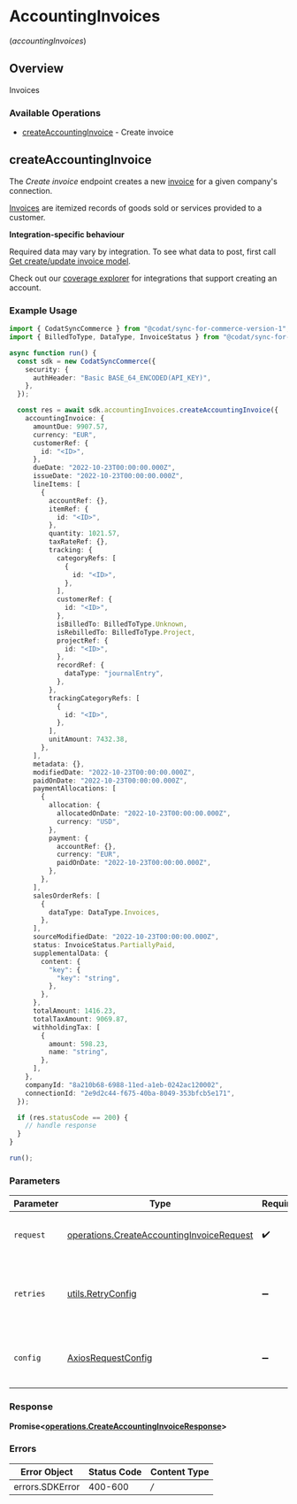 # AccountingInvoices
(*accountingInvoices*)

## Overview

Invoices

### Available Operations

* [createAccountingInvoice](#createaccountinginvoice) - Create invoice

## createAccountingInvoice

The *Create invoice* endpoint creates a new [invoice](https://docs.codat.io/accounting-api#/schemas/Invoice) for a given company's connection.

[Invoices](https://docs.codat.io/accounting-api#/schemas/Invoice) are itemized records of goods sold or services provided to a customer.

**Integration-specific behaviour**

Required data may vary by integration. To see what data to post, first call [Get create/update invoice model](https://docs.codat.io/accounting-api#/operations/get-create-update-invoices-model).

Check out our [coverage explorer](https://knowledge.codat.io/supported-features/accounting?view=tab-by-data-type&dataType=invoices) for integrations that support creating an account.


### Example Usage

```typescript
import { CodatSyncCommerce } from "@codat/sync-for-commerce-version-1";
import { BilledToType, DataType, InvoiceStatus } from "@codat/sync-for-commerce-version-1/dist/sdk/models/shared";

async function run() {
  const sdk = new CodatSyncCommerce({
    security: {
      authHeader: "Basic BASE_64_ENCODED(API_KEY)",
    },
  });

  const res = await sdk.accountingInvoices.createAccountingInvoice({
    accountingInvoice: {
      amountDue: 9907.57,
      currency: "EUR",
      customerRef: {
        id: "<ID>",
      },
      dueDate: "2022-10-23T00:00:00.000Z",
      issueDate: "2022-10-23T00:00:00.000Z",
      lineItems: [
        {
          accountRef: {},
          itemRef: {
            id: "<ID>",
          },
          quantity: 1021.57,
          taxRateRef: {},
          tracking: {
            categoryRefs: [
              {
                id: "<ID>",
              },
            ],
            customerRef: {
              id: "<ID>",
            },
            isBilledTo: BilledToType.Unknown,
            isRebilledTo: BilledToType.Project,
            projectRef: {
              id: "<ID>",
            },
            recordRef: {
              dataType: "journalEntry",
            },
          },
          trackingCategoryRefs: [
            {
              id: "<ID>",
            },
          ],
          unitAmount: 7432.38,
        },
      ],
      metadata: {},
      modifiedDate: "2022-10-23T00:00:00.000Z",
      paidOnDate: "2022-10-23T00:00:00.000Z",
      paymentAllocations: [
        {
          allocation: {
            allocatedOnDate: "2022-10-23T00:00:00.000Z",
            currency: "USD",
          },
          payment: {
            accountRef: {},
            currency: "EUR",
            paidOnDate: "2022-10-23T00:00:00.000Z",
          },
        },
      ],
      salesOrderRefs: [
        {
          dataType: DataType.Invoices,
        },
      ],
      sourceModifiedDate: "2022-10-23T00:00:00.000Z",
      status: InvoiceStatus.PartiallyPaid,
      supplementalData: {
        content: {
          "key": {
            "key": "string",
          },
        },
      },
      totalAmount: 1416.23,
      totalTaxAmount: 9069.87,
      withholdingTax: [
        {
          amount: 598.23,
          name: "string",
        },
      ],
    },
    companyId: "8a210b68-6988-11ed-a1eb-0242ac120002",
    connectionId: "2e9d2c44-f675-40ba-8049-353bfcb5e171",
  });

  if (res.statusCode == 200) {
    // handle response
  }
}

run();
```

### Parameters

| Parameter                                                                                                  | Type                                                                                                       | Required                                                                                                   | Description                                                                                                |
| ---------------------------------------------------------------------------------------------------------- | ---------------------------------------------------------------------------------------------------------- | ---------------------------------------------------------------------------------------------------------- | ---------------------------------------------------------------------------------------------------------- |
| `request`                                                                                                  | [operations.CreateAccountingInvoiceRequest](../../sdk/models/operations/createaccountinginvoicerequest.md) | :heavy_check_mark:                                                                                         | The request object to use for the request.                                                                 |
| `retries`                                                                                                  | [utils.RetryConfig](../../internal/utils/retryconfig.md)                                                   | :heavy_minus_sign:                                                                                         | Configuration to override the default retry behavior of the client.                                        |
| `config`                                                                                                   | [AxiosRequestConfig](https://axios-http.com/docs/req_config)                                               | :heavy_minus_sign:                                                                                         | Available config options for making requests.                                                              |


### Response

**Promise<[operations.CreateAccountingInvoiceResponse](../../sdk/models/operations/createaccountinginvoiceresponse.md)>**
### Errors

| Error Object    | Status Code     | Content Type    |
| --------------- | --------------- | --------------- |
| errors.SDKError | 400-600         | */*             |
